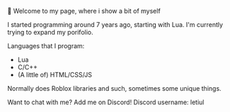 📖 Welcome to my page, where i show a bit of myself

I started programming around 7 years ago, starting with Lua. I'm currently trying to expand my porifolio.

Languages that I program:
- Lua
- C/C++
- (A little of) HTML/CSS/JS

Normally does Roblox libraries and such, sometimes some unique things.

Want to chat with me? Add me on Discord!
Discord username: letiul
